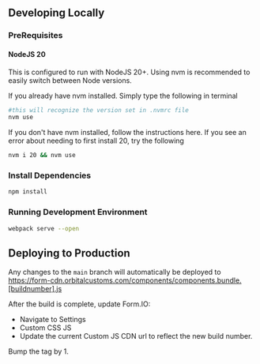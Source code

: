 ## Developing Locally

### PreRequisites
#### NodeJS 20
This is configured to run with NodeJS 20+. Using nvm is recommended to easily switch between Node versions.

If you already have nvm installed. Simply type the following in terminal

```bash
#this will recognize the version set in .nvmrc file
nvm use
```
If you don't have nvm installed, follow the instructions here. If you see an error about needing to first install 20, try the following
```bash
nvm i 20 && nvm use
```

### Install Dependencies

```bash
npm install
```

### Running Development Environment

```bash
webpack serve --open
```

##  Deploying to Production

Any changes to the `main` branch will automatically be deployed to https://form-cdn.orbitalcustoms.com/components/components.bundle.[buildnumber].js

After the build is complete, update Form.IO:
* Navigate to Settings
* Custom CSS JS
* Update the current Custom JS CDN url to reflect the new build number.

Bump the tag by 1.
